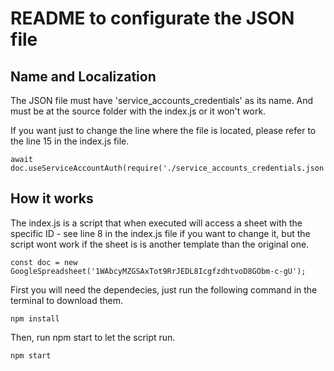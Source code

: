 # README to configurate the JSON file

## Name and Localization
The JSON file must have 'service_accounts_credentials' as its name. And must be at the source folder with the index.js or it won't work.

If you want just to change the line where the file is located, please refer to the line 15 in the index.js file.

```
await doc.useServiceAccountAuth(require('./service_accounts_credentials.json'));
```

## How it works

The index.js is a script that when executed will access a sheet with the specific ID - see line 8 in the index.js file if you want to change it, but the script wont work if the sheet is is another template than the original one. 

```
const doc = new GoogleSpreadsheet('1WAbcyMZGSAxTot9RrJEDL8IcgfzdhtvoD8GObm-c-gU');
```

First you will need the dependecies, just run the following command in the terminal to download them.

```
npm install
```

Then, run npm start to let the script run.

```
npm start
```
